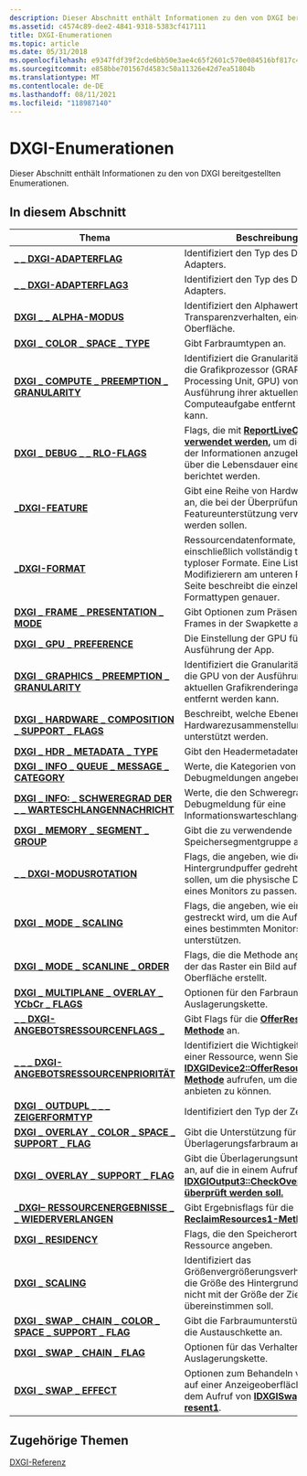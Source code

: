 ```yaml
---
description: Dieser Abschnitt enthält Informationen zu den von DXGI bereitgestellten Enumerationen.
ms.assetid: c4574c89-dee2-4841-9318-5383cf417111
title: DXGI-Enumerationen
ms.topic: article
ms.date: 05/31/2018
ms.openlocfilehash: e9347fdf39f2cde6bb50e3ae4c65f2601c570e084516bf817c4dc66169a83925
ms.sourcegitcommit: e858bbe701567d4583c50a11326e42d7ea51804b
ms.translationtype: MT
ms.contentlocale: de-DE
ms.lasthandoff: 08/11/2021
ms.locfileid: "118987140"
---
```

# <a name="dxgi-enumerations"></a>DXGI-Enumerationen

Dieser Abschnitt enthält Informationen zu den von DXGI bereitgestellten Enumerationen.

## <a name="in-this-section"></a>In diesem Abschnitt



| Thema                                                                                                         | Beschreibung                                                                                                                                                                       |
|---------------------------------------------------------------------------------------------------------------|-----------------------------------------------------------------------------------------------------------------------------------------------------------------------------------|
| [**\_ \_ DXGI-ADAPTERFLAG**](/windows/desktop/api/dxgi/ne-dxgi-dxgi_adapter_flag)<br/>                                          | Identifiziert den Typ des DXGI-Adapters.<br/>                                                                                                                                   |
| [**\_ \_ DXGI-ADAPTERFLAG3**](/windows/desktop/api/dxgi1_6/ne-dxgi1_6-dxgi_adapter_flag3)<br/>                                        | Identifiziert den Typ des DXGI-Adapters.<br/>                                                                                                                                   |
| [**DXGI \_ \_ ALPHA-MODUS**](/windows/desktop/api/DXGI1_2/ne-dxgi1_2-dxgi_alpha_mode)<br/>                                                       | Identifiziert den Alphawert, das Transparenzverhalten, einer Oberfläche.<br/>                                                                                                       |
| [**DXGI \_ COLOR \_ SPACE \_ TYPE**](/windows/desktop/api/dxgicommon/ne-dxgicommon-dxgi_color_space_type)<br/>                                          | Gibt Farbraumtypen an.<br/>                                                                                                                                           |
| [**DXGI \_ COMPUTE \_ PREEMPTION \_ GRANULARITY**](/windows/desktop/api/DXGI1_2/ne-dxgi1_2-dxgi_compute_preemption_granularity)<br/>              | Identifiziert die Granularität, mit der die Grafikprozessor (GRAPHICS Processing Unit, GPU) von der Ausführung ihrer aktuellen Computeaufgabe entfernt werden kann.<br/>                                      |
| [**DXGI \_ DEBUG \_ \_ RLO-FLAGS**](/windows/desktop/api/DXGIDebug/ne-dxgidebug-dxgi_debug_rlo_flags)<br/>                                            | Flags, die mit [**ReportLiveObjects verwendet werden,**](/windows/desktop/api/DXGIDebug/nf-dxgidebug-idxgidebug-reportliveobjects) um die Menge der Informationen anzugeben, die über die Lebensdauer eines Objekts berichtet werden. <br/>                         |
| [**\_DXGI-FEATURE**](/windows/desktop/api/DXGI1_5/ne-dxgi1_5-dxgi_feature)<br/>                                                              | Gibt eine Reihe von Hardwarefeatures an, die bei der Überprüfung auf Featureunterstützung verwendet werden sollen.<br/>                                                                                  |
| [**\_DXGI-FORMAT**](/windows/desktop/api/dxgiformat/ne-dxgiformat-dxgi_format)<br/>                                                       | Ressourcendatenformate, einschließlich vollständig typ und typloser Formate. Eine Liste von Modifizierern am unteren Rand der Seite beschreibt die einzelnen Formattypen genauer. <br/>               |
| [**DXGI \_ FRAME \_ PRESENTATION \_ MODE**](/windows/desktop/api/dxgi1_3/ne-dxgi1_3-dxgi_frame_presentation_mode)<br/>                            | Gibt Optionen zum Präsentieren von Frames in der Swapkette an. <br/>                                                                                                            |
| [**DXGI \_ GPU \_ PREFERENCE**](/windows/desktop/api/dxgi1_6/ne-dxgi1_6-dxgi_gpu_preference)<br/>                                               | Die Einstellung der GPU für die Ausführung der App.<br/>                                                                                                                           |
| [**DXGI \_ GRAPHICS \_ PREEMPTION \_ GRANULARITY**](/windows/desktop/api/DXGI1_2/ne-dxgi1_2-dxgi_graphics_preemption_granularity)<br/>            | Identifiziert die Granularität, mit der die GPU von der Ausführung ihrer aktuellen Grafikrenderingaufgabe entfernt werden kann.<br/>                                                      |
| [**DXGI \_ HARDWARE \_ COMPOSITION \_ SUPPORT \_ FLAGS**](/windows/desktop/api/dxgi1_6/ne-dxgi1_6-dxgi_hardware_composition_support_flags)<br/>     | Beschreibt, welche Ebenen der Hardwarezusammenstellung unterstützt werden.<br/>                                                                                                          |
| [**DXGI \_ HDR \_ METADATA \_ TYPE**](/windows/desktop/api/dxgi1_5/ne-dxgi1_5-dxgi_hdr_metadata_type)<br/>                                        | Gibt den Headermetadatentyp an.<br/>                                                                                                                                    |
| [**DXGI \_ INFO \_ QUEUE \_ MESSAGE \_ CATEGORY**](/windows/desktop/api/DXGIDebug/ne-dxgidebug-dxgi_info_queue_message_category)<br/>                   | Werte, die Kategorien von Debugmeldungen angeben.<br/>                                                                                                                      |
| [**DXGI \_ INFO: \_ SCHWEREGRAD DER \_ \_ WARTESCHLANGENNACHRICHT**](/windows/desktop/api/DXGIDebug/ne-dxgidebug-dxgi_info_queue_message_severity)<br/>                   | Werte, die den Schweregrad der Debugmeldung für eine Informationswarteschlange angeben.<br/>                                                                                            |
| [**DXGI \_ MEMORY \_ SEGMENT \_ GROUP**](/windows/desktop/api/dxgi1_4/ne-dxgi1_4-dxgi_memory_segment_group)<br/>                                  | Gibt die zu verwendende Speichersegmentgruppe an.<br/>                                                                                                                             |
| [**\_ \_ DXGI-MODUSROTATION**](/previous-versions/windows/desktop/legacy/bb173065(v=vs.85))<br/>                                        | Flags, die angeben, wie die Hintergrundpuffer gedreht werden sollen, um die physische Drehung eines Monitors zu passen.<br/>                                                                  |
| [**DXGI \_ MODE \_ SCALING**](/previous-versions/windows/desktop/legacy/bb173066(v=vs.85))<br/>                                          | Flags, die angeben, wie ein Bild gestreckt wird, um die Auflösung eines bestimmten Monitors zu unterstützen.<br/>                                                                                        |
| [**DXGI \_ MODE \_ SCANLINE \_ ORDER**](/previous-versions/windows/desktop/legacy/bb173067(v=vs.85))<br/>                           | Flags, die die Methode angeben, mit der das Raster ein Bild auf einer Oberfläche erstellt.<br/>                                                                                           |
| [**DXGI \_ MULTIPLANE \_ OVERLAY \_ YCbCr \_ FLAGS**](/windows/desktop/api/dxgi1_3/ne-dxgi1_3-dxgi_multiplane_overlay_ycbcr_flags)<br/>             | Optionen für den Farbraum der Auslagerungskette.<br/>                                                                                                                                    |
| [**\_ \_ DXGI-ANGEBOTSRESSOURCENFLAGS \_**](/windows/desktop/api/dxgi1_5/ne-dxgi1_5-dxgi_offer_resource_flags)<br/>                                  | Gibt Flags für die [**OfferResources1-Methode**](/windows/desktop/api/dxgi1_5/nf-dxgi1_5-idxgidevice4-offerresources1) an.<br/>                                                                                |
| [**\_ \_ \_ DXGI-ANGEBOTSRESSOURCENPRIORITÄT**](/windows/desktop/api/dxgi1_2/ne-dxgi1_2-dxgi_offer_resource_priority)<br/>                           | Identifiziert die Wichtigkeit des Inhalts einer Ressource, wenn Sie die [**IDXGIDevice2::OfferResources-Methode**](/windows/desktop/api/DXGI1_2/nf-dxgi1_2-idxgidevice2-offerresources) aufrufen, um die Ressource anbieten zu können. <br/> |
| [**DXGI \_ OUTDUPL \_ \_ \_ ZEIGERFORMTYP**](/windows/desktop/api/DXGI1_2/ne-dxgi1_2-dxgi_outdupl_pointer_shape_type)<br/>                     | Identifiziert den Typ der Zeigerform.<br/>                                                                                                                                  |
| [**DXGI \_ OVERLAY \_ COLOR \_ SPACE \_ SUPPORT \_ FLAG**](/windows/desktop/api/DXGI1_4/ne-dxgi1_4-dxgi_overlay_color_space_support_flag)<br/>        | Gibt die Unterstützung für den Überlagerungsfarbraum an.<br/>                                                                                                                             |
| [**DXGI \_ OVERLAY \_ SUPPORT \_ FLAG**](/windows/desktop/api/DXGI1_3/ne-dxgi1_3-dxgi_overlay_support_flag)<br/>                                  | Gibt die Überlagerungsunterstützung an, auf die in einem Aufruf von [**IDXGIOutput3::CheckOverlaySupport überprüft werden soll.**](/windows/desktop/api/DXGI1_3/nf-dxgi1_3-idxgioutput3-checkoverlaysupport)<br/>                                     |
| [**\_DXGI– RESSOURCENERGEBNISSE \_ \_ WIEDERVERLANGEN**](/windows/desktop/api/dxgi1_5/ne-dxgi1_5-dxgi_reclaim_resource_results)<br/>                          | Gibt Ergebnisflags für die [**ReclaimResources1-Methode**](/windows/desktop/api/dxgi1_5/nf-dxgi1_5-idxgidevice4-reclaimresources1) an.<br/>                                                                     |
| [**DXGI \_ RESIDENCY**](/windows/desktop/api/dxgi/ne-dxgi-dxgi_residency)<br/>                                                 | Flags, die den Speicherort einer Ressource angeben.<br/>                                                                                                                    |
| [**DXGI \_ SCALING**](/windows/desktop/api/DXGI1_2/ne-dxgi1_2-dxgi_scaling)<br/>                                                              | Identifiziert das Größenvergrößerungsverhalten, wenn die Größe des Hintergrundpuffers nicht mit der Größe der Zielausgabe übereinstimmen soll.<br/>                                                                     |
| [**DXGI \_ SWAP \_ CHAIN \_ COLOR \_ SPACE \_ SUPPORT \_ FLAG**](/windows/desktop/api/DXGI1_4/ne-dxgi1_4-dxgi_swap_chain_color_space_support_flag)<br/> | Gibt die Farbraumunterstützung für die Austauschkette an.<br/>                                                                                                                      |
| [**DXGI \_ SWAP \_ CHAIN \_ FLAG**](/windows/desktop/api/dxgi/ne-dxgi-dxgi_swap_chain_flag)<br/>                                   | Optionen für das Verhalten der Auslagerungskette.<br/>                                                                                                                                       |
| [**DXGI \_ SWAP \_ EFFECT**](/windows/desktop/api/DXGI/ne-dxgi-dxgi_swap_effect)<br/>                                                     | Optionen zum Behandeln von Pixeln auf einer Anzeigeoberfläche nach dem Aufruf von [**IDXGISwapChain1::P resent1**](/windows/desktop/api/DXGI1_2/nf-dxgi1_2-idxgiswapchain1-present1). <br/>                                         |



 

## <a name="related-topics"></a>Zugehörige Themen

<dl> <dt>

[DXGI-Referenz](d3d10-graphics-reference-dxgi.md)
</dt> </dl>

 

